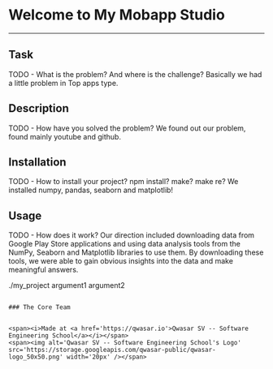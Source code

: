 # Welcome to My Mobapp Studio
***

## Task
TODO - What is the problem? And where is the challenge?
Basically we had a little problem in Top apps type.

## Description
TODO - How have you solved the problem?
We found out our problem, found mainly youtube and github.

## Installation
TODO - How to install your project? npm install? make? make re?
We installed numpy, pandas, seaborn and matplotlib!

## Usage
TODO - How does it work?
Our direction included downloading data from Google Play Store applications and using data analysis tools from the NumPy, Seaborn and Matplotlib libraries to use them. By downloading these tools, we were able to gain obvious insights into the data and make meaningful answers.

./my_project argument1 argument2
```

### The Core Team


<span><i>Made at <a href='https://qwasar.io'>Qwasar SV -- Software Engineering School</a></i></span>
<span><img alt='Qwasar SV -- Software Engineering School's Logo' src='https://storage.googleapis.com/qwasar-public/qwasar-logo_50x50.png' width='20px' /></span>
